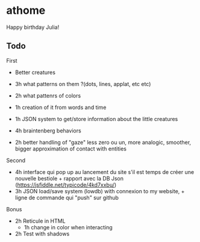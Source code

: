 # athome
Happy birthday Julia!

## Todo
First
 * Better creatures
  * 3h what patterns on them ?(dots, lines, applat, etc etc)
  * 2h what pattenrs of colors
  * 1h creation of it from words and time 

  * 1h JSON system to get/store information about the little creatures
 
  * 4h braintenberg behaviors 
  * 2h better handling of "gaze" less zero ou un, more analogic, smoother, bigger approximation of contact with entities


Second
 * 4h interface qui pop up au lancement du site s'il est temps de créer une nouvelle bestiole + rapport avec la DB Json (https://jsfiddle.net/typicode/4kd7xxbu/)
 * 3h JSON load/save system (lowdb) with connexion to my website, + ligne de commande qui "push" sur github

Bonus
 * 2h Reticule in HTML
    * 1h change in color when interacting
 * 2h Test with shadows


